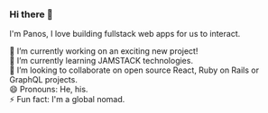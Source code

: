 ### Hi there 👋 
I'm Panos, I love building fullstack web apps for us to interact. 

🔭 I’m currently working on an exciting new project!<br>
🌱 I’m currently learning JAMSTACK technologies.<br>
👯 I’m looking to collaborate on open source React, Ruby on Rails or GraphQL projects.<br>
😄 Pronouns: He, his.<br>
⚡ Fun fact: I'm a global nomad.

